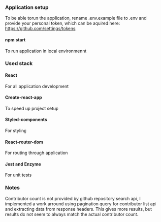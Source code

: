 ### Application setup

To be able torun the application, rename .env.example file to .env
and provide your personal token, which can be aquired here:
https://github.com/settings/tokens

#### npm start
To run application in local environmennt

### Used stack

#### React
For all application development

#### Create-react-app
To speed up project setup

#### Styled-components
For styling

#### React-router-dom
For routing through application

#### Jest and Enzyme
For unit tests

### Notes

Contributor count is not provided by github repository search api,
I implemented a work arround using pagination query for contributor list api and extracting data from response headers.
This gives more results, but results do not seem to always match the actual contributor count.
